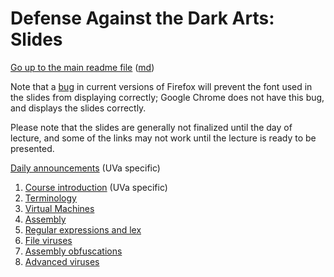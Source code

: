 Defense Against the Dark Arts: Slides
=====================================

[Go up to the main readme file](../readme.html) ([md](../readme.md))

Note that a [bug](https://bugzilla.mozilla.org/show_bug.cgi?id=760436)
in current versions of Firefox will prevent the font used in the
slides from displaying correctly; Google Chrome does not have this
bug, and displays the slides correctly.

Please note that the slides are generally not finalized until the day
of lecture, and some of the links may not work until the lecture is
ready to be presented.

[Daily announcements](../uva/daily-announcements.html#/) (UVa specific)

1. [Course introduction](01-intro.html#/) (UVa specific)
2. [Terminology](02-terminology.html#/)
3. [Virtual Machines](03-vms.html#/)
4. [Assembly](04-assembly.html#/)
5. [Regular expressions and lex](05-re-and-lex.html#/)
6. [File viruses](06-file-viruses.html#/)
7. [Assembly obfuscations](07-obfuscations.html#/)
8. [Advanced viruses](08-advanced-viruses.html#/)
